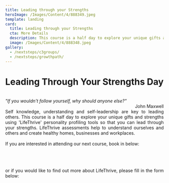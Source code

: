 ```yaml
---
title: Leading through your Strengths
heroImage: /Images/Content/4/888349.jpeg
template: landing
card:
  title: Leading through your Strengths
  cta: More Details
  description: This course is a half day to explore your unique gifts and strengths using 'LifeThrive' personality profiling tools
  image: /Images/Content/4/888348.jpeg
gallery:
  - /nextsteps/c3groups/
  - /nextsteps/growthpath/
---
```


<h1>
Leading Through Your Strengths Day</h1>
<br/>
<em>"If you wouldn't follow yourself, why should anyone else?"</em>

<div style="text-align: right;">
John Maxwell</div>

<div style="text-align: justify;">
Self knowledge, understanding and self-leadership are key to leading others. This course is a half day to explore your unique gifts and strengths using 'LifeThrive' personality profiling tools so that you can lead through your strengths. LifeThrive assessments help to understand ourselves and others and create healthy homes, businesses and workplaces.<br/>
<br/>
If you are interested in attending our next course, book in below:<br/>
 
<div id="eventbrite-widget-container-45384998753">
 </div>
<script src="https://www.eventbrite.co.uk/static/widgets/eb_widgets.js"/> <script type="text/javascript">
var exampleCallback = function() {
    console.log('Order complete!');
};

window.EBWidgets.createWidget({
// Required
widgetType: 'checkout',
eventId: '45384998753',
iframeContainerId: 'eventbrite-widget-container-45384998753',

// Optional
iframeContainerHeight: 425, // Widget height in pixels. Defaults to a minimum of 425px if not provided
onOrderComplete: exampleCallback // Method called when an order has successfully completed

});
</script><br/>
 <br/>
or if you would like to find out more about LifeThrive, please fill in the form below:</div>
